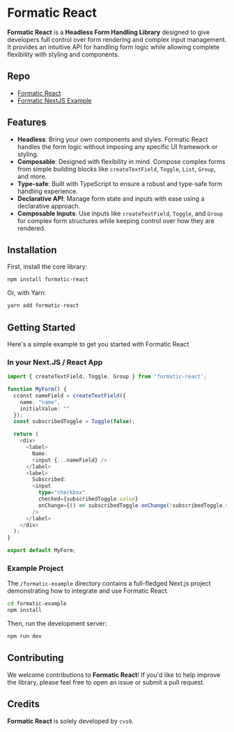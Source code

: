 # Formatic React

**Formatic React** is a **Headless Form Handling Library** designed to give developers full control over form rendering and complex input management. It provides an intuitive API for handling form logic while allowing complete flexibility with styling and components.

## Repo

- [Formatic React](/formatic/)
- [Formatic NextJS Example](/formatic-example/)

## Features

- **Headless**: Bring your own components and styles. Formatic React handles the form logic without imposing any specific UI framework or styling.
- **Composable**: Designed with flexibility in mind. Compose complex forms from simple building blocks like `createTextField`, `Toggle`, `List`, `Group`, and more.
- **Type-safe**: Built with TypeScript to ensure a robust and type-safe form handling experience.
- **Declarative API**: Manage form state and inputs with ease using a declarative approach.
- **Composable Inputs**: Use inputs like `createTextField`, `Toggle`, and `Group` for complex form structures while keeping control over how they are rendered.

## Installation

First, install the core library:

```bash
npm install formatic-react
```

Or, with Yarn:

```bash
yarn add formatic-react
```

## Getting Started

Here's a simple example to get you started with Formatic React

### In your Next.JS / React App

```typescript
import { createTextField, Toggle, Group } from 'formatic-react';

function MyForm() {
  cconst nameField = createTextField({
    name: "name",
    initialValue: ""
  });
  const subscribedToggle = Toggle(false);

  return (
    <div>
      <label>
        Name:
        <input {...nameField} />
      </label>
      <label>
        Subscribed:
        <input
          type="checkbox"
          checked={subscribedToggle.value}
          onChange={() => subscribedToggle.onChange(!subscribedToggle.value)}
        />
      </label>
    </div>
  );
}

export default MyForm;
```

### Example Project

The `/formatic-example` directory contains a full-fledged Next.js project demonstrating how to integrate and use Formatic React.

```bash
cd formatic-example
npm install
```

Then, run the development server:

```bash
npm run dev
```

## Contributing

We welcome contributions to **Formatic React**! If you'd like to help improve the library, please feel free to open an issue or submit a pull request.

## Credits

**Formatic React** is solely developed by `cvs0`.
